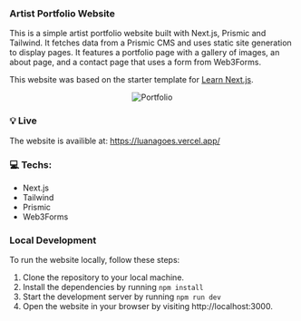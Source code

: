 ### Artist Portfolio Website

This is a simple artist portfolio website built with Next.js, Prismic and Tailwind. It fetches data from a Prismic CMS and uses static site generation to display pages. It features a portfolio page with a gallery of images, an about page, and a contact page that uses a form from Web3Forms.

This website was based on the starter template for [Learn Next.js](https://nextjs.org/learn).
<p align="center">
  <img src="https://media.giphy.com/media/iZezfiHx9ow1IwUmJg/giphy.gif" alt="Portfolio" />
</p>


### :bulb: Live

The website is availible at: https://luanagoes.vercel.app/


 ### :computer: Techs:

- Next.js 
- Tailwind
- Prismic
- Web3Forms 

###  Local Development

To run the website locally, follow these steps:

1. Clone the repository to your local machine.
2. Install the dependencies by running ```npm install```
3. Start the development server by running ```npm run dev ```
4. Open the website in your browser by visiting http://localhost:3000.
